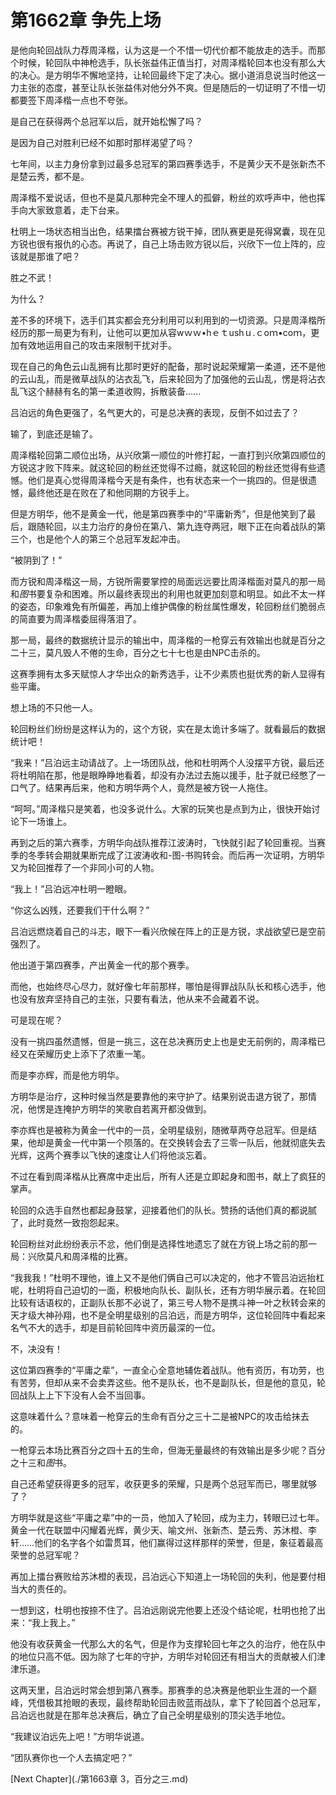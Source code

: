# 第1662章 争先上场

是他向轮回战队力荐周泽楷，认为这是一个不惜一切代价都不能放走的选手。而那个时候，轮回队中神枪选手，队长张益伟正值当打，对周泽楷轮回本也没有那么大的决心。是方明华不懈地坚持，让轮回最终下定了决心。据小道消息说当时他这一力主张的态度，甚至让队长张益伟对他分外不爽。但是随后的一切证明了不惜一切都要签下周泽楷一点也不夸张。

是自己在获得两个总冠军以后，就开始松懈了吗？

是因为自己对胜利已经不如那时那样渴望了吗？

七年间，以主力身份拿到过最多总冠军的第四赛季选手，不是黄少天不是张新杰不是楚云秀，都不是。

周泽楷不爱说话，但也不是莫凡那种完全不理人的孤僻，粉丝的欢呼声中，他也挥手向大家致意着，走下台来。

杜明上一场状态相当出色，结果擂台赛被方锐干掉，团队赛更是死得窝囊，现在见方锐也很有报仇的心态。再说了，自己上场击败方锐以后，兴欣下一位上阵的，应该就是那谁了吧？

胜之不武！

为什么？

差不多的环境下，选手们其实都会充分利用可以利用到的一切资源。只是周泽楷所经历的那一局更为有利，让他可以更加从容wｗｗ•hｅｔushｕ.ｃoｍ•coｍ，更加有效地运用自己的攻击来限制干扰对手。

现在自己的角色云山乱拥有比那时更好的配备，那时说起荣耀第一柔道，还不是他的云山乱，而是微草战队的沾衣乱飞，后来轮回为了加强他的云山乱，愣是将沾衣乱飞这个赫赫有名的第一柔道收购，拆散装备……

吕泊远的角色更强了，名气更大的，可是总决赛的表现，反倒不如过去了？

输了，到底还是输了。

周泽楷轮回第二顺位出场，从兴欣第一顺位的叶修打起，一直打到兴欣第四顺位的方锐这才败下阵来。就这轮回的粉丝还觉得不过瘾，就这轮回的粉丝还觉得有些遗憾。他们是真心觉得周泽楷今天是有条件，也有状态来一个一挑四的。但是很遗憾，最终他还是在败在了和他同期的方锐手上。

但是方明华，他不是黄金一代，他是第四赛季中的“平庸新秀”，但是他笑到了最后，跟随轮回，以主力治疗的身份在第八、第九连夺两冠，眼下正在向着战队的第三个，也是他个人的第三个总冠军发起冲击。

“被阴到了！”

而方锐和周泽楷这一局，方锐所需要掌控的局面远远要比周泽楷面对莫凡的那一局和*图*书要复杂和困难。所以最终表现出的利用也就更加刻意和明显。如此不太一样的姿态，印象难免有所偏差，再加上维护偶像的粉丝属性爆发，轮回粉丝们脆弱点的简直要为周泽楷委屈得落泪了。

那一局，最终的数据统计显示的输出中，周泽楷的一枪穿云有效输出也就是百分之二十三，莫凡毁人不倦的生命，百分之七十七也是由NPC击杀的。

这赛季拥有太多天赋惊人才华出众的新秀选手，让不少素质也挺优秀的新人显得有些平庸。

想上场的不只他一人。

轮回粉丝们纷纷是这样认为的，这个方锐，实在是太诡计多端了。就看最后的数据统计吧！

“我来！”吕泊远主动请战了。上一场团队战，他和杜明两个人没摆平方锐，最后还将杜明陷在那，他是眼睁睁地看着，却没有办法过去施以援手，肚子就已经憋了一口气了。结果再后来，他和方明华两个人，竟然是被方锐一人拖住。

“呵呵。”周泽楷只是笑着，也没多说什么。大家的玩笑也是点到为止，很快开始讨论下一场谁上。

再到之后的第六赛季，方明华向战队推荐江波涛时，飞快就引起了轮回重视。当赛季的冬季转会期就果断完成了江波涛收和-图-书购转会。而后再一次证明，方明华又为轮回推荐了一个非同小可的人物。

“我上！”吕泊远冲杜明一瞪眼。

“你这么凶残，还要我们干什么啊？”

吕泊远燃烧着自己的斗志，眼下一看兴欣候在阵上的正是方锐，求战欲望已是空前强烈了。

他出道于第四赛季，产出黄金一代的那个赛季。

而他，也始终尽心尽力，就好像七年前那样，哪怕是得罪战队队长和核心选手，他也没有放弃坚持自己的主张，只要有看法，他从来不会藏着不说。

可是现在呢？

没有一挑四虽然遗憾，但是一挑三，这在总决赛历史上也是史无前例的，周泽楷已经又在荣耀历史上添下了浓重一笔。

而是李亦辉，而是他方明华。

方明华是治疗，这种时候当然是要靠他的来守护了。结果别说击退方锐了，那情况，他愣是连掩护方明华的笑歌自若离开都没做到。

李亦辉也是被称为黄金一代中的一员，全明星级别，随微草两夺总冠军。但是结果，他却是黄金一代中第一个陨落的。在交换转会去了三零一队后，他就彻底失去光辉，这两个赛季以飞快的速度让人们将他淡忘着。

不过在看到周泽楷从比赛席中走出后，所有人还是立即起身和图书，献上了疯狂的掌声。

轮回的众选手自然也都起身鼓掌，迎接着他们的队长。赞扬的话他们真的都说腻了，此时竟然一致抱怨起来。

轮回粉丝对此纷纷表示不忿，他们倒是选择性地遗忘了就在方锐上场之前的那一局：兴欣莫凡和周泽楷的比赛。

“我我我！”杜明不理他，谁上又不是他们俩自己可以决定的，他才不管吕泊远抬杠呢，杜明将自己迫切的一面，积极地向队长、副队长，还有方明华展示着。在轮回比较有话语权的，正副队长那不必说了，第三号人物不是携斗神一叶之秋转会来的天才级大神孙翔，也不是全明星级别的吕泊远，而是方明华，这位轮回阵中看起来名气不大的选手，却是目前轮回阵中资历最深的一位。

不，决没有！

这位第四赛季的“平庸之辈”，一直全心全意地辅佐着战队。他有资历，有功劳，也有苦劳，但却从来不会卖弄这些。他不是队长，也不是副队长，但是他的意见，轮回战队上上下下没有人会不当回事。

这意味着什么？意味着一枪穿云的生命有百分之三十二是被NPC的攻击给抹去的。

一枪穿云本场比赛百分之四十五的生命，但海无量最终的有效输出是多少呢？百分之十三和*图*书。

自己还希望获得更多的冠军，收获更多的荣耀，只是两个总冠军而已，哪里就够了？

方明华就是这些“平庸之辈”中的一员，他加入了轮回，成为主力，转眼已过七年。黄金一代在联盟中闪耀着光辉，黄少天、喻文州、张新杰、楚云秀、苏沐橙、李轩……他们的名字各个如雷贯耳，他们赢得过这样那样的荣誉，但是，象征着最高荣誉的总冠军呢？

再加上擂台赛败给苏沐橙的表现，吕泊远心下知道上一场轮回的失利，他是要付相当大的责任的。

一想到这，杜明也按捺不住了。吕泊远刚说完他要上还没个结论呢，杜明也抢了出来：“我上我上。”

他没有收获黄金一代那么大的名气，但是作为支撑轮回七年之久的治疗，他在队中的地位只高不低。因为除了七年的守护，方明华对轮回还有相当大的贡献被人们津津乐道。

这两天里，吕泊远时常会想到第八赛季。那赛季的总决赛是他职业生涯的一个巅峰，凭借极其抢眼的表现，最终帮助轮回击败蓝雨战队，拿下了轮回首个总冠军，吕泊远也就是在那年总决赛后，确立了自己全明星级别的顶尖选手地位。

“我建议泊远先上吧！”方明华说道。

“团队赛你也一个人去搞定吧？”



[Next Chapter](./第1663章 3，百分之三.md)